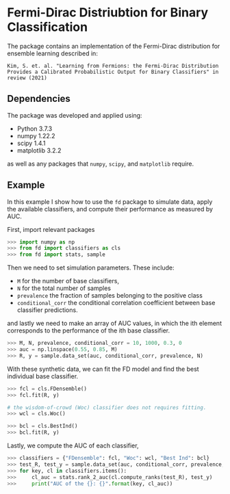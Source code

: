 Fermi-Dirac Distriubtion for Binary Classification
==================================================

The package contains an implementation of the Fermi-Dirac distribution for ensemble learning described in:

```
Kim, S. et. al. "Learning from Fermions: the Fermi-Dirac Distribution Provides a Calibrated Probabilistic Output for Binary Classifiers" in review (2021)
```

Dependencies
------------

The package was developed and applied using:

- Python          3.7.3
- numpy           1.22.2
- scipy           1.4.1
- matplotlib      3.2.2

as well as any packages that `numpy`, `scipy`, and `matplotlib` require.


Example
-------

In this example I show how to use the `fd` package to simulate data, apply the
available classifiers, and compute their performance as measured by AUC.

First, import relevant packages

```Python
>>> import numpy as np
>>> from fd import classifiers as cls
>>> from fd import stats, sample
```

Then we need to set simulation parameters.  These include:

- `M` for the number of base classifiers,
- `N` for the total number of samples
- `prevalence` the fraction of samples belonging to the positive class
- `conditional_corr` the conditional correlation coefficient between base classifier predictions.

and lastly we need to make an array of AUC values, in which the ith element corresponds to the performance of the ith base classifier.

```Python
>>> M, N, prevalence, conditional_corr = 10, 1000, 0.3, 0
>>> auc = np.linspace(0.55, 0.85, M)
>>> R, y = sample.data_set(auc, conditional_corr, prevalence, N)
```

With these synthetic data, we can fit the FD model and find the best individual base classifier.

```Python
>>> fcl = cls.FDensemble()
>>> fcl.fit(R, y)

# the wisdom-of-crowd (Woc) classifier does not requires fitting.
>>> wcl = cls.Woc()

>>> bcl = cls.BestInd()
>>> bcl.fit(R, y)
```

Lastly, we compute the AUC of each classifier,

```Python
>>> classifiers = {"FDensemble": fcl, "Woc": wcl, "Best Ind": bcl}
>>> test_R, test_y = sample.data_set(auc, conditional_corr, prevalence, N)
>>> for key, cl in classifiers.items():
>>>     cl_auc = stats.rank_2_auc(cl.compute_ranks(test_R), test_y)
>>>     print("AUC of the {}: {}".format(key, cl_auc))
```

